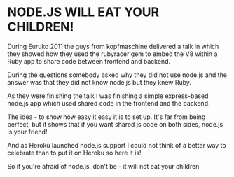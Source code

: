 NODE.JS WILL EAT YOUR CHILDREN!
===================================

During Euruko 2011 the guys from kopfmaschine delivered a talk in which they showed how they used the rubyracer gem to embed the V8 within a Ruby app to share code between frontend and backend.

During the questions somebody asked why they did not use node.js and the answer was that they did not know node.js but they knew Ruby.

As they were finishing the talk I was finishing a simple express-based node.js app which used shared code in the frontend and the backend.

The idea - to show how easy it easy it is to set up. It's far from being perfect, but it shows that if you want shared js code on both sides, node.js is your friend!

And as Heroku launched node.js support I could not think of a better way to celebrate than to put it on Heroku so here it is!

So if you're afraid of node.js, don't be - it will not eat your children.
